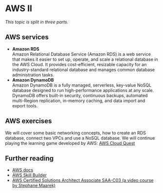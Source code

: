 # AWS II
*This topic is split in three parts.*

## AWS services
- **Amazon RDS** \
Amazon Relational Database Service (Amazon RDS) is a web service that makes it easier to set up, operate, and scale a relational database in the AWS Cloud. It provides cost-efficient, resizable capacity for an industry-standard relational database and manages common database administration tasks.
- **Amazon DynamoDB** \
 Amazon DynamoDB is a fully managed, serverless, key-value NoSQL database designed to run high-performance applications at any scale. DynamoDB offers built-in security, continuous backups, automated multi-Region replication, in-memory caching, and data import and export tools.

## AWS exercises
We will cover some basic networking concepts, how to create an RDS database, connect two VPCs and use a NoSQL database. We will continue playing the learning game developed by AWS: [AWS Cloud Quest](https://explore.skillbuilder.aws/learn/course/11458/play/42651/play-cloud-quest-cloud-practitioner)

## Further reading
- [AWS docs](https://docs.aws.amazon.com/?nc2=h_ql_doc_do)
- [AWS Skill Builder](https://explore.skillbuilder.aws/) 
- [AWS Certified Solutions Architect Associate SAA-C03 (a video course by Stephane Maarek)](https://www.udemy.com/course/aws-certified-solutions-architect-associate-saa-c03/)
